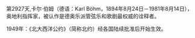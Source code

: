 第2927天,卡尔·伯姆（德语：Karl Böhm，1894年8月24日－1981年8月14日），奥地利指挥家，被认作是德奥乐派管弦乐和歌剧最权威的诠释者。

1949年：《北大西洋公约》（简称北约）经各国陆续批准后开始生效。